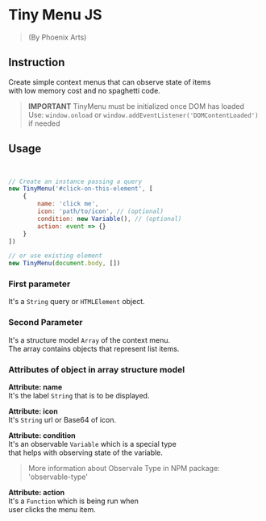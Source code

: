 # Tiny Menu JS
> (By Phoenix Arts)

## Instruction

Create simple context menus that can observe state of items \
with low memory cost and no spaghetti code.

> **IMPORTANT** TinyMenu must be initialized once DOM has loaded \
> Use: `window.onload` or `window.addEventListener('DOMContentLoaded')` if needed

## Usage
```js


// Create an instance passing a query
new TinyMenu('#click-on-this-element', [
    {
        name: 'click me',
        icon: 'path/to/icon', // (optional)
        condition: new Variable(), // (optional)
        action: event => {}
    }
])

// or use existing element
new TinyMenu(document.body, [])
```

### First parameter
It's a `String` query or `HTMLElement` object.

### Second Parameter
It's a structure model `Array` of the context menu. \
The array contains objects that represent list items.

### Attributes of object in array structure model

**Attribute: name**\
It's the label `String` that is to be displayed.

**Attribute: icon**\
It's `String` url or Base64 of icon.

**Attribute: condition**\
It's an observable `Variable` which is a special type\
that helps with observing state of the variable.
> More information about Observale Type in NPM package: 'observable-type'

**Attribute: action**\
It's a `Function` which is being run when\
user clicks the menu item.